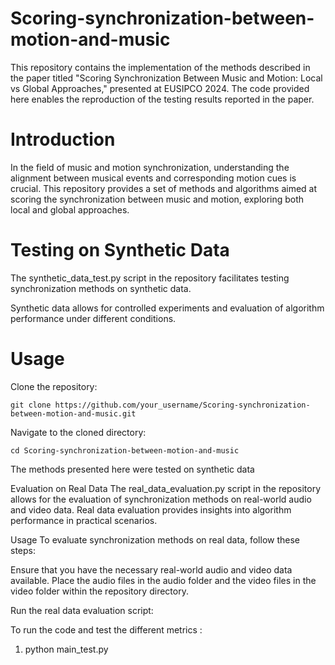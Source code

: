 # Scoring-synchronization-between-motion-and-music
This repository contains the implementation of the methods described in the paper titled "Scoring Synchronization Between Music and Motion: Local vs Global Approaches," presented at EUSIPCO 2024. The code provided here enables the reproduction of the testing results reported in the paper.


# Introduction 
In the field of music and motion synchronization, understanding the alignment between musical events and corresponding motion cues is crucial. This repository provides a set of methods and algorithms aimed at scoring the synchronization between music and motion, exploring both local and global approaches.

# Testing on Synthetic Data
The synthetic_data_test.py script in the repository facilitates testing synchronization methods on synthetic data. 

Synthetic data allows for controlled experiments and evaluation of algorithm performance under different conditions.

# Usage 
Clone the repository: 

`git clone https://github.com/your_username/Scoring-synchronization-between-motion-and-music.git` 

Navigate to the cloned directory:

`cd Scoring-synchronization-between-motion-and-music` 

The methods presented here were tested on synthetic data 


Evaluation on Real Data
The real_data_evaluation.py script in the repository allows for the evaluation of synchronization methods on real-world audio and video data. Real data evaluation provides insights into algorithm performance in practical scenarios.

Usage
To evaluate synchronization methods on real data, follow these steps:

Ensure that you have the necessary real-world audio and video data available. Place the audio files in the audio folder and the video files in the video folder within the repository directory.

Run the real data evaluation script:


To run the code and test the different metrics : 
    
1. python main_test.py 




